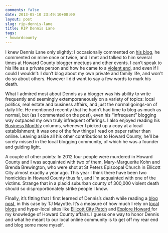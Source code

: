```yaml
---
comments: false
date: 2013-05-10 23:49:10+00:00
layout: post
slug: rip-dennis-lane
title: RIP Dennis Lane
tags:
- howardcounty
---
```


I knew Dennis Lane only slightly: I occasionally commented on [his blog](http://writing-the-wrongs.blogspot.com/), he commented on mine once or twice, and I met and talked to him several times at Howard County blogger meetups and other events. I can’t speak to his life as a private person and how he came to a [violent end](http://www.baltimoresun.com/news/maryland/howard/ellicott-city/ph-exhow-police-homicide-ellicott-city-story,0,1605996.story), and even if I could I wouldn’t: I don’t blog about my own private and family life, and won't do so about others. However I did want to say a few words to mark his death.

What I admired most about Dennis as a blogger was his ability to write frequently and seemingly extemporaneously on a variety of topics: local politics, real estate and business affairs, and just the normal goings-on of daily life. He mentioned recently that he hadn’t had time to blog as much as normal, but (as I commented on the post), even his “infrequent” blogging way outpaced my own truly infrequent offerings. I also enjoyed reading his [Business Monthly](http://bizmonthly.com/) columns, whenever I picked up a copy at a local establishment; it was one of the few things I read on paper rather than online. Leaving aside all his other contributions to Howard County, he’ll be sorely missed in the local blogging community, of which he was a founder and guiding light.

A couple of other points: In 2012 four people were murdered in Howard County and I was acquainted with two of them, Mary-Marguerite Kohn and Brenda Brewington, who were shot at St Peters Episcopal Church in Ellicott City almost exactly a year ago. This year I think there have been two homicides in Howard County thus far, and I’m acquainted with one of the victims. Strange that in a placid suburban county of 300,000 violent death should so disproportionately strike people I know.

FInally, it’s fitting that I first learned of Dennis’s death while reading a [blog post](http://rocketpoweredbutterfly.com/2013/05/10/one-last-wag/), in this case by TJ Mayotte. It’s a measure of how much I rely on [local blogs](http://hocoblogs.com/) and hyper-local sites like [Ellicott City Patch](http://ellicottcity.patch.com/) and [Explore Howard ](http://www.baltimoresun.com/explore/howard/)for my knowledge of Howard County affairs. I guess one way to honor Dennis and what he meant to our local online community is to get off my rear end and blog some more myself.
